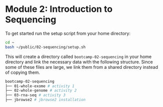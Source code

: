 # Module 2: Introduction to Sequencing

To get started run the setup script from your home directory:

```bash
cd ~
bash ~/public/02-sequencing/setup.sh 
```

This will create a directory called `bootcamp-02-sequencing` in your home directory and link the necessary data with the following structure. Since some of these files are large, we link them from a shared directory instead of copying them.

```bash
bootcamp-02-sequencing
├── 01-whole-exome # activity 1
├── 02-whole-genome # activity 2
├── 03-rna-seq # activity 3
├── jbrowse2 # jbrowse2 installation 
```

